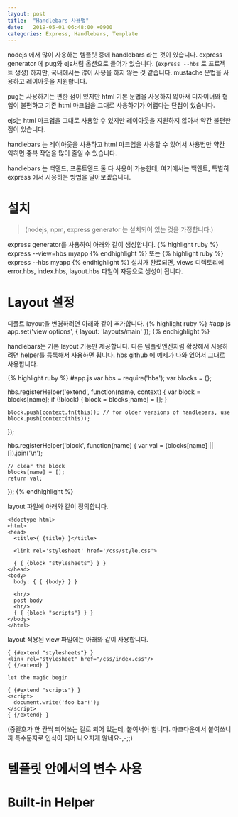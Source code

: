 ```yaml
---
layout: post
title:  "Handlebars 사용법"
date:   2019-05-01 06:48:00 +0900
categories: Express, Handlebars, Template
---
```


nodejs 에서 많이 사용하는 템플릿 중에 handlebars 라는 것이 있습니다. express generator 에 pug와 ejs처럼 옵션으로 들어가 있습니다. (```express --hbs``` 로 프로젝트 생성) 하지만, 국내에서는 많이 사용을 하지 않는 것 같습니다.
mustache 문법을 사용하고 레이아웃을 지원합니다. 

pug는 사용하기는 편한 점이 있지만 html 기본 문법을 사용하지 않아서 디자이너와 협업이 불편하고 기존 html 마크업을 그대로 사용하기가 어렵다는 단점이 있습니다.

ejs는 html 마크업을 그대로 사용할 수 있지만 레이아웃을 지원하지 않아서 약간 불편한 점이 있습니다.

handlebars 는 레이아웃을 사용하고 html 마크업을 사용할 수 있어서 사용법만 약간 익히면 중복 작업을 많이 줄일 수 있습니다.

handlebars 는 백엔드, 프론트엔드 둘 다 사용이 가능한데, 여기에서는 백엔트, 특별히 express 에서 사용하는 방법을 알아보겠습니다.

설치
===
>(nodejs, npm, express generator 는 설치되어 있는 것을 가정합니다.)

express generator를 사용하여 아래와 같이 생성합니다.
{% highlight ruby %}
express --view=hbs myapp
{% endhighlight %}
또는
{% highlight ruby %}
express --hbs myapp
{% endhighlight %}
설치가 완료되면, views 디렉토리에 error.hbs, index.hbs, layout.hbs 파일이 자동으로 생성이 됩니다.

Layout 설정
==========
디폴트 layout을 변경하려면 아래와 같이 추가합니다.
{% highlight ruby %}
#app.js
app.set('view options', { layout: 'layouts/main' });
{% endhighlight %}

handlebars는 기본 layout 기능만 제공합니다.
다른 템플릿엔진처럼 확장해서 사용하려면 helper를 등록해서 사용하면 됩니다.
hbs github 에 예제가 나와 있어서 그대로 사용합니다.

{% highlight ruby %}
#app.js
var hbs  = require('hbs');
var blocks = {};

hbs.registerHelper('extend', function(name, context) {
    var block = blocks[name];
    if (!block) {
        block = blocks[name] = [];
    }

    block.push(context.fn(this)); // for older versions of handlebars, use block.push(context(this));
});

hbs.registerHelper('block', function(name) {
    var val = (blocks[name] || []).join('\n');

    // clear the block
    blocks[name] = [];
    return val;
});
{% endhighlight %}

layout 파일에 아래와 같이 정의합니다.

```
<!doctype html>
<html>
<head>
  <title>{ {title} }</title>

  <link rel='stylesheet' href='/css/style.css'>

  { { {block "stylesheets"} } }
</head>
<body>
  body: { { {body} } }

  <hr/>
  post body
  <hr/>
  { { {block "scripts"} } }
</body>
</html>
```

layout 적용된 view 파일에는 아래와 같이 사용합니다.

```
{ {#extend "stylesheets"} }
<link rel="stylesheet" href="/css/index.css"/>
{ {/extend} }

let the magic begin

{ {#extend "scripts"} }
<script>
  document.write('foo bar!');
</script>
{ {/extend} }
```
(중괄호가 한 칸씩 띄어쓰는 걸로 되어 있는데, 붙여써야 합니다. 마크다운에서 붙여쓰니까 특수문자로 인식이 되어 나오지게 않네요-,-;;)

템플릿 안에서의 변수 사용
====================


Built-in Helper
===============